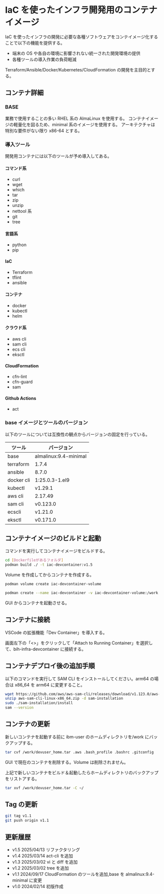 # IaC を使ったインフラ開発用のコンテナイメージ

IaC を使ったインフラの開発に必要な各種ソフトウェアをコンテイメージ化することで以下の機能を提供する。

- 端末の OS や各自の環境に影響されない統一された開発環境の提供
- 各種ツールの導入作業の負荷軽減

Terraform/Ansible/Docker/Kubernetes/CloudFormation の開発を主目的とする。

## コンテナ詳細

### BASE

業務で使用することの多い RHEL 系の AlmaLinux を使用する。
コンテナイメージの軽量化を図るため、minimal 系のイメージを使用する。
アーキテクチャは特別な要件がない限り x86-64 とする。

### 導入ツール

開発用コンテナには以下のツールが予め導入してある。

#### コマンド系

- curl
- wget
- which
- tar
- zip
- unzip
- nettool 系
- git
- tree

#### 言語系

- python
- pip

#### IaC

- Terraform
- tflint
- ansible

#### コンテナ

- docker
- kubectl
- helm

#### クラウド系

- aws cli
- sam cli
- ecs cli
- eksctl

#### CloudFormation

- cfn-lint
- cfn-guard
- sam

#### Github Actions

- act

### base イメージとツールのバージョン

以下のツールについては互換性の観点からバージョンの固定を行っている。

| ツール     | バージョン            |
| ---------- | --------------------- |
| base       | almalinux:9.4-minimal |
| terraform  | 1.7.4                 |
| ansible    | 8.7.0                 |
| docker cli | 1:25.0.3-1.el9        |
| kubectl    | v1.29.1               |
| aws cli    | 2.17.49               |
| sam cli    | v0.123.0              |
| ecscli     | v1.21.0               |
| eksctl     | v0.171.0              |

## コンテナイメージのビルドと起動

コマンドを実行してコンテナイメージをビルドする。

```bash
cd [Dockerfileがあるフォルダ]
podman build ./ -t iac-devcontainer:v1.5
```

Volume を作成してからコンテナを作成する。

```bash
podman volume create iac-devcontainer-volume

podman create --name iac-devcontainer -v iac-devcontainer-volume:/work -v /run/podman/podman.sock:/var/run/docker.sock docker.sock iac-devcontainer:v1.5
```

GUI からコンテナを起動させる。

## コンテナに接続

VSCode の拡張機能「Dev Container」を導入する。

画面左下の「<>」をクリックして「Attach to Running Container」を選択して、bih-infra-devcontainer に接続する。

## コンテナデプロイ後の追加手順

以下のコマンドを実行して SAM CLI をインストールしてください。arm64 の場合は x86_64 を arm64 に変更すること。

```bash
wget https://github.com/aws/aws-sam-cli/releases/download/v1.123.0/aws-sam-cli-linux-x86_64.zip
unzip aws-sam-cli-linux-x86_64.zip -d sam-installation
sudo ./sam-installation/install
sam --version
```

## コンテナの更新

新しいコンテナを起動する前に ibm-user のホームディレクトリを/work にバックアップする。

```bash
tar cvf /work/devuser_home.tar .aws .bash_profile .bashrc .gitconfig
```

GUI で現在のコンテナを削除する。Volume は削除されません。

上記で新しいコンテナをビルド＆起動したらホームディレクトリのバックアップをリストアする。

```bash
tar xvf /work/devuser_home.tar -C ~/
```

## Tag の更新

```sh
git tag v1.1
git push origin v1.1
```

## 更新履歴

- v1.5 2025/04/13 リファクタリング
- v1.4 2025/03/14 act-cli を追加
- v1.3 2025/03/02 vi と diff を追加
- v1.2 2025/03/02 tree を追加
- v1.1 2024/09/17 CloudFormation のツールを追加,base を almalinux:9.4-minimal に変更
- v1.0 2024/02/14 初版作成

